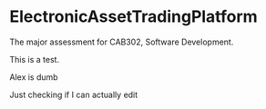 # ElectronicAssetTradingPlatform
The major assessment for CAB302, Software Development.

This is a test.

Alex is dumb

Just checking if I can actually edit
